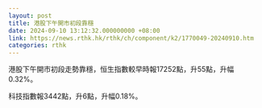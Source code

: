 ```yaml
---
layout: post
title: 港股下午開市初段靠穩
date: 2024-09-10 13:12:32.000000000 +08:00
link: https://news.rthk.hk/rthk/ch/component/k2/1770049-20240910.htm
categories: rthk
---
```


港股下午開市初段走勢靠穩，恒生指數較早時報17252點，升55點，升幅0.32%。

科技指數報3442點，升6點，升幅0.18%。
